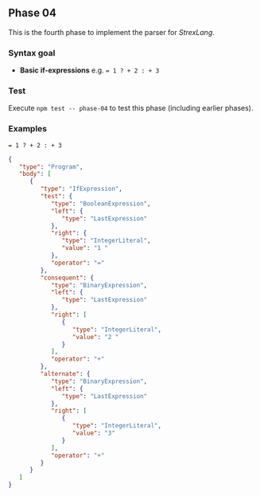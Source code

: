 ## Phase 04

This is the fourth phase to implement the parser for *StrexLang*.

### Syntax goal

* **Basic if-expressions** e.g. `= 1 ? + 2 : + 3`

### Test

Execute `npm test -- phase-04` to test this phase (including earlier phases).

### Examples

```strex
= 1 ? + 2 : + 3
```

```json
{
   "type": "Program",
   "body": [
      {
         "type": "IfExpression",
         "test": {
            "type": "BooleanExpression",
            "left": {
               "type": "LastExpression"
            },
            "right": {
               "type": "IntegerLiteral",
               "value": "1 "
            },
            "operator": "="
         },
         "consequent": {
            "type": "BinaryExpression",
            "left": {
               "type": "LastExpression"
            },
            "right": [
               {
                  "type": "IntegerLiteral",
                  "value": "2 "
               }
            ],
            "operator": "+"
         },
         "alternate": {
            "type": "BinaryExpression",
            "left": {
               "type": "LastExpression"
            },
            "right": [
               {
                  "type": "IntegerLiteral",
                  "value": "3"
               }
            ],
            "operator": "+"
         }
      }
   ]
}
```

